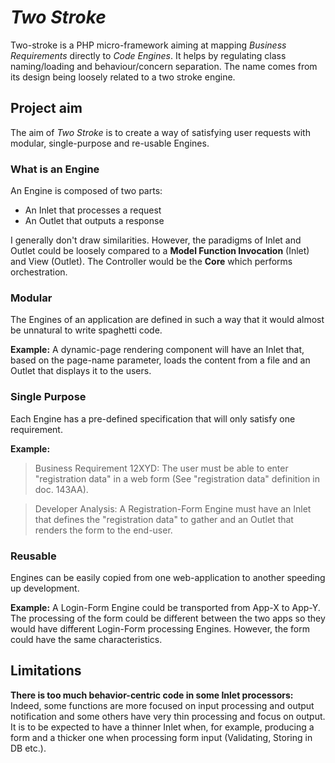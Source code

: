 # *Two Stroke*
Two-stroke is a PHP micro-framework aiming at mapping *Business Requirements* directly to *Code Engines*. It helps by regulating class naming/loading and behaviour/concern separation.
The name comes from its design being loosely related to a two stroke engine.

## Project aim
The aim of *Two Stroke* is to create a way of satisfying user requests with modular, single-purpose and re-usable Engines.

### What is an Engine
An Engine is composed of two parts:

  * An Inlet that processes a request
  * An Outlet that outputs a response

I generally don't draw similarities. However, the paradigms of Inlet and Outlet could be loosely compared to a **Model Function Invocation** (Inlet) and View (Outlet). The Controller would be the **Core** which performs orchestration.

### Modular
The Engines of an application are defined in such a way that it would almost be unnatural to write spaghetti code.

**Example:**
A dynamic-page rendering component will have an Inlet that, based on the page-name parameter, loads the content from a file and an Outlet that displays it to the users.

### Single Purpose
Each Engine has a pre-defined specification that will only satisfy one requirement.

**Example:**
>Business Requirement 12XYD: The user must be able to enter "registration data" in a web form (See "registration data" definition in doc. 143AA).

>Developer Analysis: A Registration-Form Engine must have an Inlet that defines the "registration data" to gather and an Outlet that renders the form to the end-user.

### Reusable
Engines can be easily copied from one web-application to another speeding up development.

**Example:**
A Login-Form Engine could be transported from App-X to App-Y. The processing of the form could be different between the two apps so they would have different Login-Form processing Engines. However, the form could have the same characteristics.

## Limitations

**There is too much behavior-centric code in some Inlet processors:** Indeed, some functions are more focused on input processing and output notification and some others have very thin processing and focus on output. It is to be expected to have a thinner Inlet when, for example, producing a form and a thicker one when processing form input (Validating, Storing in DB etc.).
